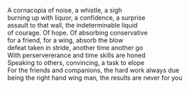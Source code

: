A cornacopia of noise, a whistle, a sigh  
burning up with liquor, a confidence, a surprise  
assault to that wall, the indeterminable liquid   
of courage. Of hope. Of absorbing conservative    
for a friend, for a wing, absorb the blow  
defeat taken in stride, another time another go  
With perservererance and time skills are honed   
Speaking to others, convincing, a task to elope   
For the friends and companions, the hard work always due  
being the right hand wing man, the results are never for you  

